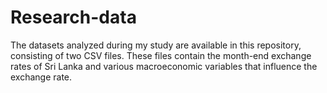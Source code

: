 # Research-data 
The datasets analyzed during my study are available in this repository, consisting of two CSV files. These files contain the month-end exchange rates of Sri Lanka and various macroeconomic variables that influence the exchange rate.
